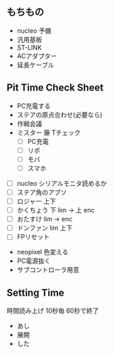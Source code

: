 ## もちもの
- nucleo 予備
- 汎用基板
- ST-LINK
- ACアダプター
- 延長ケーブル

## Pit Time Check Sheet
- PC充電する
- ステアの原点合わせ(必要なら)
- 作戦会議
- ミスター 藤 Tチェック
  - [ ] PC充電
  - [ ] リポ
  - [ ] モバ
  - [ ] スマホ
- [ ] nucleo シリアルモニタ読めるか
- [ ] ステア角のアブソ
- [ ] ロジャー 上下
- [ ] かくちょう 下 lim -> 上 enc
- [ ] おたすけ lim -> enc
- [ ] ドンファン lim 上下
- [ ] FPリセット
- neopixel 色変える
- PC電源抜く
- サブコントローラ用意

## Setting Time
時間読み上げ 10秒毎 60秒で終了
- あし
- 展開
- した
